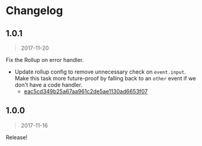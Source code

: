 Changelog
===

## 1.0.1

> 2017-11-20

Fix the Rollup on error handler.

* Update rollup config to remove unnecessary check on `event.input`. Make this task more future-proof by falling back to an `other` event if we don't have a code handler.
  * [eac5cd349b25a67aa961c2de5ae1130ad6653f07](https://github.com/bloomberg/wsk.example/commit/eac5cd349b25a67aa961c2de5ae1130ad6653f07)

## 1.0.0

> 2017-11-16

Release!
